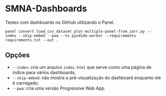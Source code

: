 # SMNA-Dashboards

Testes com dashboards no GitHub utilizando o Panel.

```
panel convert load_csv_dataset_plot-multiple-panel-from_zarr.py --index --skip-embed --pwa --to pyodide-worker --requirements requirements.txt --out .
```

## Opções

* `--index`: cria um arquivo `index.html` que serve como uma página de índice para vários dashboards;
* `--skip-embed`: não mostra a pré-visualização do dashboard enquanto ele é carregado;
* `--pwa`: cria uma versão Progressive Web App.
